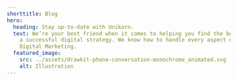 ```yaml
---
shorttitle: Blog
hero:
  heading: Stay up-to-date with Unikorn.
  text: We’re your best friend when it comes to helping you find the best path to
    a successful digital strategy. We know how to handle every aspect of your
    Digital Marketing.
  featured_image:
    src: ../assets/drawkit-phone-conversation-monochrome_animated.svg
    alt: Illustration
---
```

